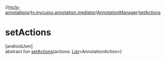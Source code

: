 //[mcls-annotations](../../../index.md)/[tv.mycujoo.annotation.mediator](../index.md)/[AnnotationManager](index.md)/[setActions](set-actions.md)

# setActions

[androidJvm]\
abstract fun [setActions](set-actions.md)(actions: [List](https://kotlinlang.org/api/latest/jvm/stdlib/kotlin.collections/-list/index.html)&lt;AnnotationAction&gt;)
